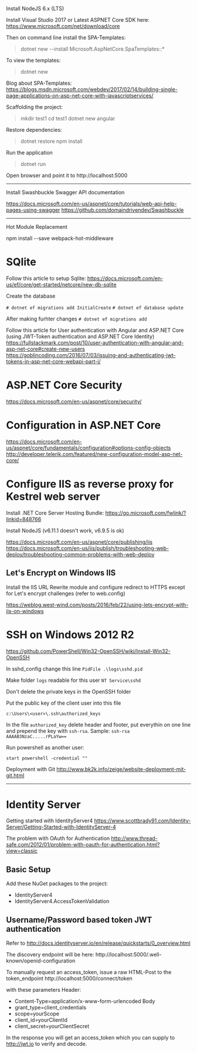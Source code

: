 

Install NodeJS 6.x (LTS)

Install Visual Studio 2017 
or
Latest ASPNET Core SDK here: https://www.microsoft.com/net/download/core

Then on command line install the SPA-Templates:


> dotnet new --install Microsoft.AspNetCore.SpaTemplates::*

To view the templates:

> dotnet new

Blog about SPA-Templates:
https://blogs.msdn.microsoft.com/webdev/2017/02/14/building-single-page-applications-on-asp-net-core-with-javascriptservices/

Scaffolding the project:

> mkdir test1
> cd test1
> dotnet new angular

Restore dependencies:
> dotnet restore
> npm install

Run the application

> dotnet run

Open browser and point it to http://localhost:5000


-----------------------------------
Install Swashbuckle Swagger API documentation

https://docs.microsoft.com/en-us/aspnet/core/tutorials/web-api-help-pages-using-swagger
https://github.com/domaindrivendev/Swashbuckle



-----------------------------------
Hot Module Replacement


npm install --save webpack-hot-middleware

# SQlite

Follow this article to setup Sqlite:
https://docs.microsoft.com/en-us/ef/core/get-started/netcore/new-db-sqlite

Create the database

`# dotnet ef migrations add InitialCreate`
`# dotnet ef database update`

After making furhter changes
`# dotnet ef migrations add`

Follow this article for User authentication with Angular and ASP.NET Core
(using JWT-Token authentication and ASP.NET Core Identity)
https://fullstackmark.com/post/10/user-authentication-with-angular-and-asp-net-core#create-new-users
https://goblincoding.com/2016/07/03/issuing-and-authenticating-jwt-tokens-in-asp-net-core-webapi-part-i/

# ASP.NET Core Security
https://docs.microsoft.com/en-us/aspnet/core/security/



# Configuration in ASP.NET Core

https://docs.microsoft.com/en-us/aspnet/core/fundamentals/configuration#options-config-objects
http://developer.telerik.com/featured/new-configuration-model-asp-net-core/



# Configure IIS as reverse proxy for Kestrel web server

Install .NET Core Server Hosting Bundle: https://go.microsoft.com/fwlink/?linkid=848766

Install NodeJS (v6.11.1 doesn't work, v6.9.5 is ok)

https://docs.microsoft.com/en-us/aspnet/core/publishing/iis
https://docs.microsoft.com/en-us/iis/publish/troubleshooting-web-deploy/troubleshooting-common-problems-with-web-deploy

## Let's Encrypt on Windows IIS

Install the IIS URL Rewrite module and configure redirect to HTTPS except for Let's encrypt challenges (refer to web.config)

https://weblog.west-wind.com/posts/2016/feb/22/using-lets-encrypt-with-iis-on-windows



# SSH on Windows 2012 R2

https://github.com/PowerShell/Win32-OpenSSH/wiki/Install-Win32-OpenSSH

In sshd_config change this line
`PidFile .\logs\sshd.pid`

Make folder `logs` readable for this user `NT Service\sshd`

Don't delete the private keys in the OpenSSH folder

Put the public key of the client user into this file

`c:\Users\<user>\.ssh\authorized_keys`

In the file `authorized_key` delete header and footer, put everythin on one line and prepend the key with `ssh-rsa`.
Sample: `ssh-rsa AAAAB3NzaC.....rPLaYw==`

Run powershell as another user:

`start powershell -credential ""`


Deployment with Git
http://www.bk2k.info/zeige/website-deployment-mit-git.html






-----------------------------------
# Identity Server

Getting started with IdentityServer4
https://www.scottbrady91.com/Identity-Server/Getting-Started-with-IdentityServer-4

The problem with OAuth for Authentication
http://www.thread-safe.com/2012/01/problem-with-oauth-for-authentication.html?view=classic

## Basic Setup

Add these NuGet packages to the project:
- IdentityServer4
- IdentityServer4.AccessTokenValidation 

## Username/Password based token JWT authentication

Refer to http://docs.identityserver.io/en/release/quickstarts/0_overview.html

The discovery endpoint will be here:
http://localhost:5000/.well-known/openid-configuration

To manually request an access_token, issue a raw HTML-Post to the token_endpoint
http://localhost:5000/connect/token

with these parameters
Header: 
- Content-Type=application/x-www-form-urlencoded
Body
- grant_type=client_credentials
- scope=yourScope
- client_id=yourClientId
- client_secret=yourClientSecret

In the response you will get an access_token which you can supply to http://jwt.io to verify and decode.


